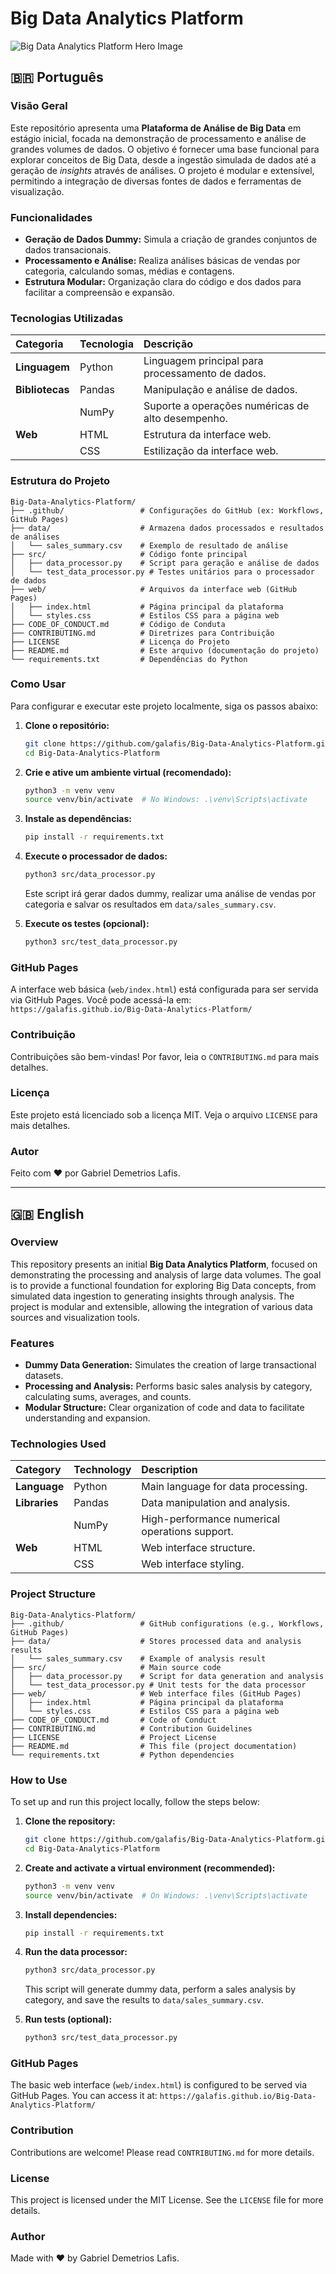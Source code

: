 # Big Data Analytics Platform

![Big Data Analytics Platform Hero Image](https://via.placeholder.com/1200x400.png?text=Big+Data+Analytics+Platform)

## 🇧🇷 Português

### Visão Geral

Este repositório apresenta uma **Plataforma de Análise de Big Data** em estágio inicial, focada na demonstração de processamento e análise de grandes volumes de dados. O objetivo é fornecer uma base funcional para explorar conceitos de Big Data, desde a ingestão simulada de dados até a geração de *insights* através de análises. O projeto é modular e extensível, permitindo a integração de diversas fontes de dados e ferramentas de visualização.

### Funcionalidades

-   **Geração de Dados Dummy:** Simula a criação de grandes conjuntos de dados transacionais.
-   **Processamento e Análise:** Realiza análises básicas de vendas por categoria, calculando somas, médias e contagens.
-   **Estrutura Modular:** Organização clara do código e dos dados para facilitar a compreensão e expansão.

### Tecnologias Utilizadas

| Categoria    | Tecnologia | Descrição                                    |
| :----------- | :--------- | :------------------------------------------- |
| **Linguagem**| Python     | Linguagem principal para processamento de dados. |
| **Bibliotecas**| Pandas     | Manipulação e análise de dados.              |
|              | NumPy      | Suporte a operações numéricas de alto desempenho. |
| **Web**      | HTML       | Estrutura da interface web.                  |
|              | CSS        | Estilização da interface web.                |

### Estrutura do Projeto

```
Big-Data-Analytics-Platform/
├── .github/                 # Configurações do GitHub (ex: Workflows, GitHub Pages)
├── data/                    # Armazena dados processados e resultados de análises
│   └── sales_summary.csv    # Exemplo de resultado de análise
├── src/                     # Código fonte principal
│   ├── data_processor.py    # Script para geração e análise de dados
│   └── test_data_processor.py # Testes unitários para o processador de dados
├── web/                     # Arquivos da interface web (GitHub Pages)
│   ├── index.html           # Página principal da plataforma
│   └── styles.css           # Estilos CSS para a página web
├── CODE_OF_CONDUCT.md       # Código de Conduta
├── CONTRIBUTING.md          # Diretrizes para Contribuição
├── LICENSE                  # Licença do Projeto
├── README.md                # Este arquivo (documentação do projeto)
└── requirements.txt         # Dependências do Python
```

### Como Usar

Para configurar e executar este projeto localmente, siga os passos abaixo:

1.  **Clone o repositório:**

    ```bash
    git clone https://github.com/galafis/Big-Data-Analytics-Platform.git
    cd Big-Data-Analytics-Platform
    ```

2.  **Crie e ative um ambiente virtual (recomendado):**

    ```bash
    python3 -m venv venv
    source venv/bin/activate  # No Windows: .\venv\Scripts\activate
    ```

3.  **Instale as dependências:**

    ```bash
    pip install -r requirements.txt
    ```

4.  **Execute o processador de dados:**

    ```bash
    python3 src/data_processor.py
    ```

    Este script irá gerar dados dummy, realizar uma análise de vendas por categoria e salvar os resultados em `data/sales_summary.csv`.

5.  **Execute os testes (opcional):**

    ```bash
    python3 src/test_data_processor.py
    ```

### GitHub Pages

A interface web básica (`web/index.html`) está configurada para ser servida via GitHub Pages. Você pode acessá-la em: `https://galafis.github.io/Big-Data-Analytics-Platform/`

### Contribuição

Contribuições são bem-vindas! Por favor, leia o `CONTRIBUTING.md` para mais detalhes.

### Licença

Este projeto está licenciado sob a licença MIT. Veja o arquivo `LICENSE` para mais detalhes.

### Autor

Feito com ❤️ por Gabriel Demetrios Lafis.

---

## 🇬🇧 English

### Overview

This repository presents an initial **Big Data Analytics Platform**, focused on demonstrating the processing and analysis of large data volumes. The goal is to provide a functional foundation for exploring Big Data concepts, from simulated data ingestion to generating insights through analysis. The project is modular and extensible, allowing the integration of various data sources and visualization tools.

### Features

-   **Dummy Data Generation:** Simulates the creation of large transactional datasets.
-   **Processing and Analysis:** Performs basic sales analysis by category, calculating sums, averages, and counts.
-   **Modular Structure:** Clear organization of code and data to facilitate understanding and expansion.

### Technologies Used

| Category    | Technology | Description                                    |
| :----------- | :--------- | :------------------------------------------- |
| **Language** | Python     | Main language for data processing.           |
| **Libraries**| Pandas     | Data manipulation and analysis.              |
|              | NumPy      | High-performance numerical operations support. |
| **Web**      | HTML       | Web interface structure.                     |
|              | CSS        | Web interface styling.                       |

### Project Structure

```
Big-Data-Analytics-Platform/
├── .github/                 # GitHub configurations (e.g., Workflows, GitHub Pages)
├── data/                    # Stores processed data and analysis results
│   └── sales_summary.csv    # Example of analysis result
├── src/                     # Main source code
│   ├── data_processor.py    # Script for data generation and analysis
│   └── test_data_processor.py # Unit tests for the data processor
├── web/                     # Web interface files (GitHub Pages)
│   ├── index.html           # Página principal da plataforma
│   └── styles.css           # Estilos CSS para a página web
├── CODE_OF_CONDUCT.md       # Code of Conduct
├── CONTRIBUTING.md          # Contribution Guidelines
├── LICENSE                  # Project License
├── README.md                # This file (project documentation)
└── requirements.txt         # Python dependencies
```

### How to Use

To set up and run this project locally, follow the steps below:

1.  **Clone the repository:**

    ```bash
    git clone https://github.com/galafis/Big-Data-Analytics-Platform.git
    cd Big-Data-Analytics-Platform
    ```

2.  **Create and activate a virtual environment (recommended):**

    ```bash
    python3 -m venv venv
    source venv/bin/activate  # On Windows: .\venv\Scripts\activate
    ```

3.  **Install dependencies:**

    ```bash
    pip install -r requirements.txt
    ```

4.  **Run the data processor:**

    ```bash
    python3 src/data_processor.py
    ```

    This script will generate dummy data, perform a sales analysis by category, and save the results to `data/sales_summary.csv`.

5.  **Run tests (optional):**

    ```bash
    python3 src/test_data_processor.py
    ```

### GitHub Pages

The basic web interface (`web/index.html`) is configured to be served via GitHub Pages. You can access it at: `https://galafis.github.io/Big-Data-Analytics-Platform/`

### Contribution

Contributions are welcome! Please read `CONTRIBUTING.md` for more details.

### License

This project is licensed under the MIT License. See the `LICENSE` file for more details.

### Author

Made with ❤️ by Gabriel Demetrios Lafis.
